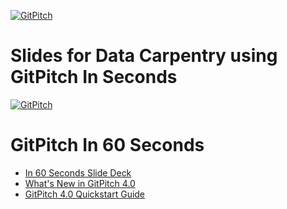[![GitPitch](https://gitpitch.com/assets/badge.svg)](https://gitpitch.com/gitpitch/in-60-seconds/master?grs=github)

# Slides for Data Carpentry using GitPitch In Seconds

[![GitPitch](https://gitpitch.com/assets/badge.svg)](https://gitpitch.com/gitpitch/in-60-seconds)

# GitPitch In 60 Seconds

- [In 60 Seconds Slide Deck](https://gitpitch.com/gitpitch/in-60-seconds)
- [What's New in GitPitch 4.0](https://docs.gitpitch.com/#/whats-new-in-40)
- [GitPitch 4.0 Quickstart Guide](https://docs.gitpitch.com/#/quickstart)

